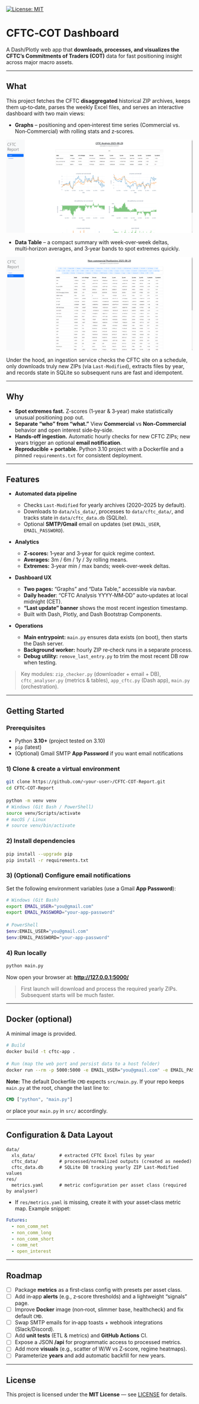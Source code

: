 [![License: MIT](https://img.shields.io/badge/License-MIT-yellow.svg)](LICENSE)

# CFTC‑COT Dashboard

A Dash/Plotly web app that **downloads, processes, and visualizes the CFTC’s Commitments of Traders (COT)** data for fast positioning insight across major macro assets.

---

## What

This project fetches the CFTC **disaggregated** historical ZIP archives, keeps them up‑to‑date, parses the weekly Excel files, and serves an interactive dashboard with two main views:

- **Graphs** – positioning and open‑interest time series (Commercial vs. Non‑Commercial) with rolling stats and z‑scores.

<p align="center">
  <img src="docs/images/cftc-dashboard.PNG" alt="Dashboard" loading="lazy">
</p>

- **Data Table** – a compact summary with week‑over‑week deltas, multi‑horizon averages, and 3‑year bands to spot extremes quickly.

<p align="center">
  <img src="docs/images/cftc-datatable.PNG" alt="Datatable" loading="lazy">
</p>

Under the hood, an ingestion service checks the CFTC site on a schedule, only downloads truly new ZIPs (via `Last-Modified`), extracts files by year, and records state in SQLite so subsequent runs are fast and idempotent.

---

## Why

- **Spot extremes fast.** Z‑scores (1‑year & 3‑year) make statistically unusual positioning pop out.
- **Separate “who” from “what.”** View **Commercial** vs **Non‑Commercial** behavior and open interest side‑by‑side.
- **Hands‑off ingestion.** Automatic hourly checks for new CFTC ZIPs; new years trigger an optional **email notification**.
- **Reproducible + portable.** Python 3.10 project with a Dockerfile and a pinned `requirements.txt` for consistent deployment.

---

## Features

- **Automated data pipeline**
  - Checks `Last-Modified` for yearly archives (2020–2025 by default).
  - Downloads to `data/xls_data/`, processes to `data/cftc_data/`, and tracks state in `data/cftc_data.db` (SQLite).
  - Optional **SMTP/Gmail** email on updates (set `EMAIL_USER`, `EMAIL_PASSWORD`).

- **Analytics**
  - **Z‑scores:** 1‑year and 3‑year for quick regime context.
  - **Averages:** 3m / 6m / 1y / 3y rolling means.
  - **Extremes:** 3‑year min / max bands; week‑over‑week deltas.

- **Dashboard UX**
  - **Two pages:** “Graphs” and “Data Table,” accessible via navbar.
  - **Daily header**: “CFTC Analysis YYYY‑MM‑DD” auto‑updates at local midnight (CET).
  - **“Last update” banner** shows the most recent ingestion timestamp.
  - Built with Dash, Plotly, and Dash Bootstrap Components.

- **Operations**
  - **Main entrypoint:** `main.py` ensures data exists (on boot), then starts the Dash server.
  - **Background worker:** hourly ZIP re‑check runs in a separate process.
  - **Debug utility:** `remove_last_entry.py` to trim the most recent DB row when testing.

> Key modules: `zip_checker.py` (downloader + email + DB), `cftc_analyser.py` (metrics & tables), `app_cftc.py` (Dash app), `main.py` (orchestration).

---

## Getting Started

### Prerequisites
- Python **3.10+** (project tested on 3.10)
- `pip` (latest)
- (Optional) Gmail SMTP **App Password** if you want email notifications

### 1) Clone & create a virtual environment
```bash
git clone https://github.com/<your-user>/CFTC-COT-Report.git
cd CFTC-COT-Report

python -m venv venv
# Windows (Git Bash / PowerShell)
source venv/Scripts/activate
# macOS / Linux
# source venv/bin/activate
```

### 2) Install dependencies
```bash
pip install --upgrade pip
pip install -r requirements.txt
```

### 3) (Optional) Configure email notifications
Set the following environment variables (use a Gmail **App Password**):
```bash
# Windows (Git Bash)
export EMAIL_USER="you@gmail.com"
export EMAIL_PASSWORD="your-app-password"

# PowerShell
$env:EMAIL_USER="you@gmail.com"
$env:EMAIL_PASSWORD="your-app-password"
```

### 4) Run locally
```bash
python main.py
```
Now open your browser at: **http://127.0.0.1:5000/**

> First launch will download and process the required yearly ZIPs. Subsequent starts will be much faster.

---

## Docker (optional)

A minimal image is provided.

```bash
# Build
docker build -t cftc-app .

# Run (map the web port and persist data to a host folder)
docker run --rm -p 5000:5000 -e EMAIL_USER="you@gmail.com" -e EMAIL_PASSWORD="app-password"   -v "$PWD/data:/app/data" cftc-app
```

**Note:** The default Dockerfile `CMD` expects `src/main.py`. If your repo keeps `main.py` at the root, change the last line to:
```dockerfile
CMD ["python", "main.py"]
```
or place your `main.py` in `src/` accordingly.

---

## Configuration & Data Layout

```
data/
  xls_data/         # extracted CFTC Excel files by year
  cftc_data/        # processed/normalized outputs (created as needed)
  cftc_data.db      # SQLite DB tracking yearly ZIP Last-Modified values
res/
  metrics.yaml      # metric configuration per asset class (required by analyser)
```

- If `res/metrics.yaml` is missing, create it with your asset‑class metric map. Example snippet:
```yaml
Futures:
  - non_comm_net
  - non_comm_long
  - non_comm_short
  - comm_net
  - open_interest
```

---

## Roadmap

- [ ] Package **metrics** as a first‑class config with presets per asset class.
- [ ] Add in‑app **alerts** (e.g., z‑score thresholds) and a lightweight “signals” page.
- [ ] Improve **Docker** image (non‑root, slimmer base, healthcheck) and fix default `CMD`.
- [ ] Swap SMTP emails for in‑app toasts + webhook integrations (Slack/Discord).
- [ ] Add **unit tests** (ETL & metrics) and **GitHub Actions** CI.
- [ ] Expose a JSON **/api** for programmatic access to processed metrics.
- [ ] Add more **visuals** (e.g., scatter of W/W vs Z‑score, regime heatmaps).
- [ ] Parameterize **years** and add automatic backfill for new years.

---

## License
This project is licensed under the **MIT License** — see [LICENSE](LICENSE) for details.
